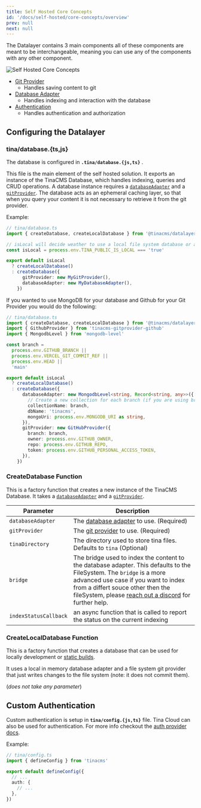 ```yaml
---
title: Self Hosted Core Concepts
id: '/docs/self-hosted/core-concepts/overview'
prev: null
next: null
---
```


The Datalayer contains 3 main components all of these components are meant to be interchangeable, meaning you can use any of the components with any other component.

![Self Hosted Core Concepts](/Datalayer.svg)

- [Git Provider](/docs/self-hosted/git-provider/overview)
  - Handles saving content to git
- [Database Adapter](/docs/self-hosted/database-adapter/overview)
  - Handles indexing and interaction with the database
- [Authentication](/docs/self-hosted/authentication/overview)
  - Handles authentication and authorization

## Configuring the Datalayer

### tina/database.{ts,js}

The database is configured in **`.tina/database.{js,ts}`** .

This file is the main element of the self hosted solution. It exports an instance of the TinaCMS Database, which handles indexing, queries and CRUD operations. A database instance requires a [`databaseAdapter`](/docs/self-hosted/database-adapter/overview/) and a [`gitProvider`](/docs/self-hosted/git-provider/overview/). The database acts as an ephemeral caching layer, so that when you query your content it is not necessary to retrieve it from the git provider.

Example:

```ts
// tina/database.ts
import { createDatabase, createLocalDatabase } from '@tinacms/datalayer'

// isLocal will decide weather to use a local file system database or a remote database
const isLocal = process.env.TINA_PUBLIC_IS_LOCAL === 'true'

export default isLocal
  ? createLocalDatabase()
  : createDatabase({
      gitProvider: new MyGitProvider(),
      databaseAdapter: new MyDatabaseAdapter(),
    })
```

If you wanted to use MongoDB for your database and Github for your Git Provider you would do the following:

```ts
// tina/database.ts
import { createDatabase, createLocalDatabase } from '@tinacms/datalayer'
import { GithubProvider } from 'tinacms-gitprovider-github'
import { MongodbLevel } from 'mongodb-level'

const branch =
  process.env.GITHUB_BRANCH ||
  process.env.VERCEL_GIT_COMMIT_REF ||
  process.env.HEAD ||
  'main'

export default isLocal
  ? createLocalDatabase()
  : createDatabase({
      databaseAdapter: new MongodbLevel<string, Record<string, any>>({
        // Create a new collection for each branch (if you are using branches). If you are not using branches you can pass a static collection nam. ie: "tinacms"
        collectionName: branch,
        dbName: 'tinacms',
        mongoUri: process.env.MONGODB_URI as string,
      }),
      gitProvider: new GitHubProvider({
        branch: branch,
        owner: process.env.GITHUB_OWNER,
        repo: process.env.GITHUB_REPO,
        token: process.env.GITHUB_PERSONAL_ACCESS_TOKEN,
      }),
    })
```

### CreateDatabase Function

This is a factory function that creates a new instance of the TinaCMS Database. It takes a [`databaseAdapter`](/docs/self-hosted/database-adapter/overview/) and a [`gitProvider`](/docs/self-hosted/git-provider/overview/).

| Parameter             | Description                                                                                                                                                                                                                                                                                |
| --------------------- | ------------------------------------------------------------------------------------------------------------------------------------------------------------------------------------------------------------------------------------------------------------------------------------------ |
| `databaseAdapter`     | The [database adapter](/docs/self-hosted/database-adapter/overview) to use. (Required)                                                                                                                                                                                                     |
| `gitProvider`         | The [git provider](/docs/self-hosted/git-provider/overview) to use. (Required)                                                                                                                                                                                                             |
| `tinaDirectory`       | The directory used to store tina files. Defaults to `tina` (Optional)                                                                                                                                                                                                                      |
| `bridge`              | The bridge used to index the content to the database adapter. This defaults to the FileSystem. The `bridge` is a more advanced use case if you want to index from a differt souce other then the fileSystem, please [reach out a discord](https://discord.gg/zumN63Ybpf) for further help. |
| `indexStatusCallback` | an async function that is called to report the status on the current indexing                                                                                                                                                                                                              |

### CreateLocalDatabase Function

This is a factory function that creates a database that can be used for locally development or [static builds](/docs/cli-overview/#examples).

It uses a local in memory database adapter and a file system git provider that just writes changes to the file system (note: it does not commit them).

(_does not take any parameter_)

## Custom Authentication

Custom authentication is setup in **`tina/config.{js,ts}`** file. Tina Cloud can also be used for authentication. For more info checkout the [auth provider docs](/docs/self-hosted/authentication-provider/overview/).

Example:

```ts
// tina/config.ts
import { defineConfig } from 'tinacms'

export default defineConfig({
  // ...
  auth: {
    // ...
  },
})
```
